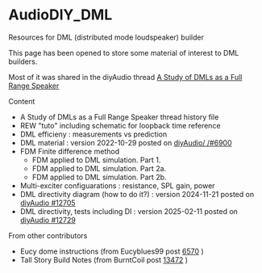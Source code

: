 # AudioDIY_DML
Resources for DML (distributed mode loudspeaker) builder

This page has been opened to store some material of interest to DML builders.

Most of it was shared in the diyAudio thread [A Study of DMLs as a Full Range Speaker](https://www.diyaudio.com/community/threads/a-study-of-dmls-as-a-full-range-speaker.272576/)

Content
* A Study of DMLs as a Full Range Speaker thread history file
* REW "tuto" including schematic for loopback time reference
* DML efficieny : measurements vs prediction
* DML material : version 2022-10-29 posted on [diyAudio/ /#6900](https://www.diyaudio.com/community/threads/a-study-of-dmls-as-a-full-range-speaker.272576/post-7159983)
* FDM Finite difference method
  * FDM applied to DML simulation. Part 1.
  * FDM applied to DML simulation. Part 2a.
  * FDM  applied to DML simulation. Part 2b.
* Multi-exciter configuarations : resistance, SPL gain, power 
* DML directivity diagram (how to do it?) : version 2024-11-21 posted on [diyAudio #12705](https://www.diyaudio.com/community/threads/a-study-of-dmls-as-a-full-range-speaker.272576/post-7850260)
 * DML directivity, tests including DI : version 2025-02-11 posted on [diyAudio #12729](https://www.diyaudio.com/community/threads/a-study-of-dmls-as-a-full-range-speaker.272576/post-7855726)

From other contributors
* Eucy dome instructions (from Eucyblues99 post [6570](https://www.diyaudio.com/community/threads/a-study-of-dmls-as-a-full-range-speaker.272576/post-7123735) )
* Tall Story Build Notes (from BurntCoil post [13472](https://www.diyaudio.com/community/threads/a-study-of-dmls-as-a-full-range-speaker.272576/post-7927315) )
